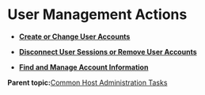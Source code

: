<!--
SPDX-FileCopyrightText: 2023,2024 Oracle and/or its affiliates.
SPDX-License-Identifier: CC-BY-SA-4.0
-->
# User Management Actions

-   **[Create or Change User Accounts](../topics/cockpit-usermanage_create_a_user.md)**  

-   **[Disconnect User Sessions or Remove User Accounts](../topics/cockpit-usermanage_access_the_accounts_page.md)**  

-   **[Find and Manage Account Information](../topics/search_sort_view_accts.md)**  


**Parent topic:**[Common Host Administration Tasks](../topics/common_administration.md)

